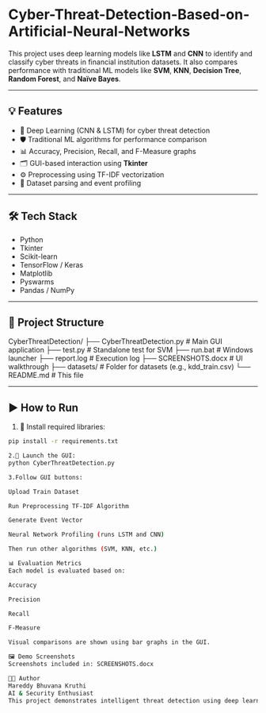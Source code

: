 # Cyber-Threat-Detection-Based-on-Artificial-Neural-Networks
This project uses deep learning models like **LSTM** and **CNN** to identify and classify cyber threats in financial institution datasets. It also compares performance with traditional ML models like **SVM**, **KNN**, **Decision Tree**, **Random Forest**, and **Naïve Bayes**.

---

## 💡 Features
- 🧠 Deep Learning (CNN & LSTM) for cyber threat detection
- 🛡️ Traditional ML algorithms for performance comparison
- 📊 Accuracy, Precision, Recall, and F-Measure graphs
- 🗂️ GUI-based interaction using **Tkinter**
- ⚙️ Preprocessing using TF-IDF vectorization
- 📁 Dataset parsing and event profiling

---

## 🛠️ Tech Stack
- Python
- Tkinter
- Scikit-learn
- TensorFlow / Keras
- Matplotlib
- Pyswarms
- Pandas / NumPy

---

## 📁 Project Structure

CyberThreatDetection/
├── CyberThreatDetection.py # Main GUI application
├── test.py # Standalone test for SVM
├── run.bat # Windows launcher
├── report.log # Execution log
├── SCREENSHOTS.docx # UI walkthrough
├── datasets/ # Folder for datasets (e.g., kdd_train.csv)
└── README.md # This file

---

## ▶️ How to Run

1. 🔧 Install required libraries:
```bash
pip install -r requirements.txt

2.🚀 Launch the GUI:
python CyberThreatDetection.py

3.Follow GUI buttons:

Upload Train Dataset

Run Preprocessing TF-IDF Algorithm

Generate Event Vector

Neural Network Profiling (runs LSTM and CNN)

Then run other algorithms (SVM, KNN, etc.)

📊 Evaluation Metrics
Each model is evaluated based on:

Accuracy

Precision

Recall

F-Measure

Visual comparisons are shown using bar graphs in the GUI.

🖼️ Demo Screenshots
Screenshots included in: SCREENSHOTS.docx

👩‍💻 Author
Mareddy Bhuvana Kruthi
AI & Security Enthusiast 
This project demonstrates intelligent threat detection using deep learning for real-time cybersecurity monitoring in financial systems.
